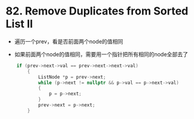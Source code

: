 # 82. Remove Duplicates from Sorted List II

- 遍历一个prev，看是否前面两个node的值相同

- 如果前面两个node的值相同，需要用一个指针把所有相同的node全部去了

```cpp
    if (prev->next->val == prev->next->next->val)
        {
            ListNode *p = prev->next;
            while (p->next != nullptr && p->val == p->next->val)
            {
                p = p->next;
            }
            prev->next = p->next;
        }
```
